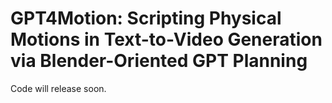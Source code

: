 # GPT4Motion: Scripting Physical Motions in Text-to-Video Generation via Blender-Oriented GPT Planning

Code will release soon.
